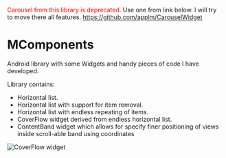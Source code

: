<font color="red">Carousel from this library is deprecated.</font>
Use one from link below. I will try to move there all features.
https://github.com/applm/CarouselWidget

MComponents
=============

Android library with some Widgets and handy pieces of code I have developed.

<p>Library contains: 
<ul>
  <li>Horizontal list.</li>
  <li>Horizontal list with support for item removal.</li>
  <li>Horizontal list with endless repeating of items.</li>
  <li>CoverFlow widget derived from endless horizontal list.</li>
  <li>ContentBand widget which allows for specify finer positioning of views inside scroll-able band using coordinates</li>
</ul>
<img src="http://applm.github.io/ma-components/pics/coverImage.png" alt="CoverFlow widget"></p>
